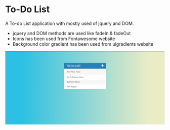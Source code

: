 # To-Do List

<p>A To-do List application with mostly used of jquery and DOM.<p>
  
- jquery and DOM methods are used like fadeIn & fadeOut 
- Icons has been used from Fontawesome website
- Background color gradient has been used from uigradients website

<img src="https://raw.githubusercontent.com/Rebel0504/todolist/main/img1.jpg" />
